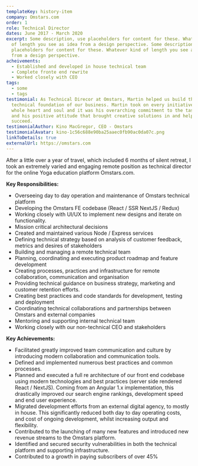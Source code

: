 ```yaml
---
templateKey: history-item
company: Omstars.com
order: 1
role: Technical Director
dates: June 2017 - March 2020
excerpt: Some description, use placeholders for content for these. Whatever kind
  of length you see as idea from a design perspective. Some description, use
  placeholders for content for these. Whatever kind of length you see as idea
  from a design perspective.
acheivements:
  - Established and developed in house technical team
  - Complete fronte end rewrite
  - Worked closely with CEO
tags:
  - some
  - tags
testimonial: As Technical Direcor at Omstars, Martin helped us build the entire
  technical foundation of our business. Martin took on every initiative with his
  whole heart and soul and it was his overarching commitment to the task at hand
  and his positive attitude that brought creative solutions in and helped us
  succeed.
testimonialAuthor: Kino MacGregor, CEO - Omstars
testimonialAvatar: kino-1c56c688e90ba25aaec0fb90ac0da07c.png
linkToDetails: true
externalUrl: https://omstars.com
---
```


After a little over a year of travel, which included 6 months of silent retreat, I took an extremely varied and engaging remote position as technical director for the online Yoga education platform Omstars.com.

**Key Responsibilities:**

- Overseeing day to day operation and maintenance of Omstars technical platform
- Developing the Omstars FE codebase (React / SSR NextJS / Redux)
- Working closely with UI/UX to implement new designs and iterate on functionality.
- Mission critical architectural decisions
- Created and maintained various Node / Express services
- Defining technical strategy based on analysis of customer feedback, metrics and desires of stakeholders
- Building and managing a remote technical team
- Planning, coordinating and executing product roadmap and feature development
- Creating processes, practices and infrastructure for remote collaboration, communication and organisation
- Providing technical guidance on business strategy, marketing and customer retention efforts.
- Creating best practices and code standards for development, testing and deployment
- Coordinating technical collaborations and partnerships between Omstars and external companies
- Mentoring and supporting internal technical team
- Working closely with our non-technical CEO and stakeholders

**Key Achievements:**

- Facilitated greatly improved team communication and culture by introducing modern collaboration and communication tools.
- Defined and implemented numerous best practices and common processes.
- Planned and executed a full re architecture of our front end codebase using modern technologies and best practices (server side rendered React / NextJS). Coming from an Angular 1.x implementation, this drastically improved our search engine rankings, development speed and end user experience.
- Migrated development efforts from an external digital agency, to mostly in house. This significantly reduced both day to day operating costs, and cost of ongoing development, whilst increasing output and flexibility.
- Contributed to the launching of many new features and introduced new revenue streams to the Omstars platform.
- Identified and secured security vulnerabilities in both the technical platform and supporting infrastructure.
- Contributed to a growth in paying subscribers of over 45%
